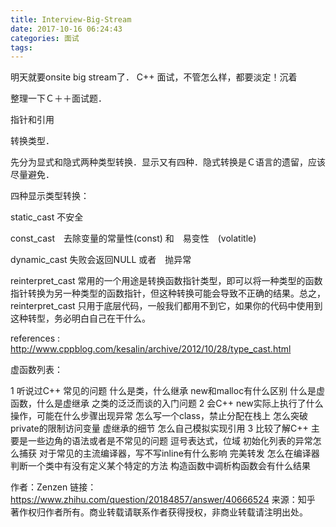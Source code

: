 ```yaml
---
title: Interview-Big-Stream
date: 2017-10-16 06:24:43
categories: 面试
tags:
---
```


明天就要onsite big stream了． C++ 面试，不管怎么样，都要淡定！沉着



整理一下Ｃ＋＋面试题．



指针和引用



转换类型．



先分为显式和隐式两种类型转换．显示又有四种．隐式转换是Ｃ语言的遗留，应该尽量避免．

四种显示类型转换：

static_cast 不安全

const_cast　去除变量的常量性(const) 和　易变性　(volatitle)

dynamic_cast 失败会返回NULL 或者　抛异常

reinterpret_cast 常用的一个用途是转换函数指针类型，即可以将一种类型的函数指针转换为另一种类型的函数指针，但这种转换可能会导致不正确的结果。总之，reinterpret_cast 只用于底层代码，一般我们都用不到它，如果你的代码中使用到这种转型，务必明白自己在干什么。



references : http://www.cppblog.com/kesalin/archive/2012/10/28/type_cast.html



虚函数列表：



1 听说过C++
常见的问题 什么是类，什么继承
new和malloc有什么区别
什么是虚函数，什么是虚继承
之类的泛泛而谈的入门问题
2 会C++
new实际上执行了什么操作，可能在什么步骤出现异常
怎么写一个class，禁止分配在栈上
怎么突破private的限制访问变量
虚继承的细节
怎么自己模拟实现引用
3 比较了解C++
主要是一些边角的语法或者是不常见的问题
逗号表达式，位域
初始化列表的异常怎么捕获
对于常见的主流编译器，写不写inline有什么影响
完美转发
怎么在编译器判断一个类中有没有定义某个特定的方法
构造函数中调析构函数会有什么结果



作者：Zenzen
链接：https://www.zhihu.com/question/20184857/answer/40666524
来源：知乎
著作权归作者所有。商业转载请联系作者获得授权，非商业转载请注明出处。


